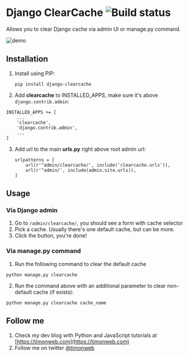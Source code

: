 # Django ClearCache ![Build status](https://circleci.com/gh/timonweb/django-clearcache.svg?style=shield)


Allows you to clear Django cache via admin UI or manage.py command.

![demo](http://g.recordit.co/qnrHAo66Ny.gif)

## Installation

1. Install using PIP:

    `pip install django-clearcache`

2. Add **clearcache** to INSTALLED_APPS, make sure it's above `django.contrib.admin`:

```
INSTALLED_APPS += [
    ...
    'clearcache',
    'django.contrib.admin',
    ...
]
```

3. Add url to the main **urls.py** right above root admin url:
    ```
    urlpatterns = [
        url(r'^admin/clearcache/', include('clearcache.urls')),
        url(r'^admin/', include(admin.site.urls)),
    ]
    ```

## Usage

### Via Django admin

1. Go to `/admin/clearcache/`, you should see a form with cache selector
2. Pick a cache. Usually there's one default cache, but can be more.
3. Click the button, you're done!

### Via manage.py command

1. Run the following command to clear the default cache

```
python manage.py clearcache
```

2. Run the command above with an additional parameter to clear non-default cache (if exists):

```
python manage.py clearcache cache_name
```

## Follow me

1. Check my dev blog with Python and JavaScript tutorials at [https://timonweb.com](https://timonweb.com)
2. Follow me on twitter [@timonweb](https://twitter.com/timonweb)
